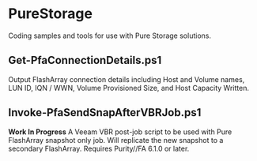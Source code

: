 # PureStorage
 
Coding samples and tools for use with Pure Storage solutions. 

## Get-PfaConnectionDetails.ps1
Output FlashArray connection details including Host and Volume names, LUN ID, IQN / WWN, Volume Provisioned Size, and Host Capacity Written. 

## Invoke-PfaSendSnapAfterVBRJob.ps1
**Work In Progress** 
A Veeam VBR post-job script to be used with Pure FlashArray snapshot only job. Will replicate the new snapshot to a secondary FlashArray. Requires Purity//FA 6.1.0 or later.
